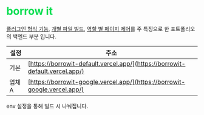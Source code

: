 # borrow it

[플러그인 형식 기능](#기능1), [개별 파일 빌드](#기능2), [역할 별 페이지 제어](#기능3)를 주 특징으로 한 포트폴리오의 백엔드 부분 입니다.

| 설정 | 주소 |
| -- | -- |
| 기본 | [https://borrowit-default.vercel.app/](https://borrowit-default.vercel.app/) |
| 업체A | [https://borrowit-google.vercel.app/](https://borrowit-google.vercel.app/) |

env 설정을 통해 빌드 시 나눠집니다.

<style>
  h1 {color: #09de53}
</style>